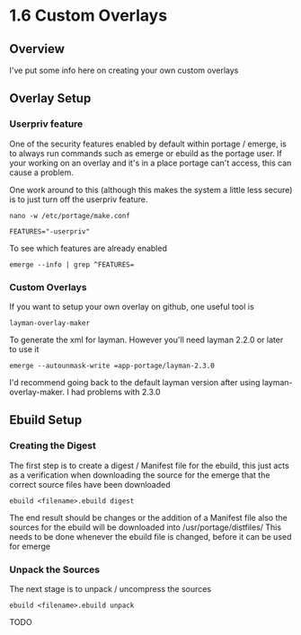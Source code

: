 # 1.6 Custom Overlays

## Overview

I've put some info here on creating your own custom overlays

## Overlay Setup

### Userpriv feature

One of the security features enabled by default within portage / emerge, is to always run commands
such as emerge or ebuild as the portage user. If your working on an overlay and it's in a place portage
can't access, this can cause a problem.

One work around to this (although this makes the system a little less secure) is to just turn off the
userpriv feature.

    nano -w /etc/portage/make.conf

    FEATURES="-userpriv"

To see which features are already enabled

    emerge --info | grep ^FEATURES=

### Custom Overlays

If you want to setup your own overlay on github, one useful tool is

    layman-overlay-maker

To generate the xml for layman.
However you'll need layman 2.2.0 or later to use it

    emerge --autounmask-write =app-portage/layman-2.3.0

I'd recommend going back to the default layman version after using layman-overlay-maker.
I had problems with 2.3.0

## Ebuild Setup

### Creating the Digest

The first step is to create a digest / Manifest file for the ebuild, this just acts as a verification
when downloading the source for the emerge that the correct source files have been downloaded

    ebuild <filename>.ebuild digest

The end result should be changes or the addition of a Manifest file
also the sources for the ebuild will be downloaded into /usr/portage/distfiles/
This needs to be done whenever the ebuild file is changed, before it can be used for emerge

### Unpack the Sources

The next stage is to unpack / uncompress the sources

    ebuild <filename>.ebuild unpack

TODO